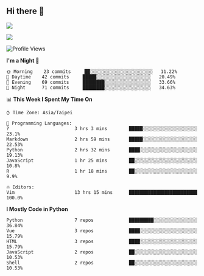 ## Hi there 👋

![](https://github-readme-stats.vercel.app/api?username=CSY54&theme=nord&show_icons=true)

![](https://github-readme-stats.vercel.app/api/top-langs/?username=CSY54&theme=nord&layout=compact&card_width=445)

<!--START_SECTION:waka-->
![Profile Views](http://img.shields.io/badge/Profile%20Views-13-blue)

**I'm a Night 🦉** 

```text
🌞 Morning    23 commits     ██░░░░░░░░░░░░░░░░░░░░░░░   11.22% 
🌆 Daytime    42 commits     █████░░░░░░░░░░░░░░░░░░░░   20.49% 
🌃 Evening    69 commits     ████████░░░░░░░░░░░░░░░░░   33.66% 
🌙 Night      71 commits     ████████░░░░░░░░░░░░░░░░░   34.63%

```


📊 **This Week I Spent My Time On** 

```text
⌚︎ Time Zone: Asia/Taipei

💬 Programming Languages: 
?                        3 hrs 3 mins        █████░░░░░░░░░░░░░░░░░░░░   23.1% 
Markdown                 2 hrs 59 mins       █████░░░░░░░░░░░░░░░░░░░░   22.53% 
Python                   2 hrs 32 mins       ████░░░░░░░░░░░░░░░░░░░░░   19.13% 
JavaScript               1 hr 25 mins        ██░░░░░░░░░░░░░░░░░░░░░░░   10.8% 
R                        1 hr 18 mins        ██░░░░░░░░░░░░░░░░░░░░░░░   9.9%

🔥 Editors: 
Vim                      13 hrs 15 mins      █████████████████████████   100.0%

```

**I Mostly Code in Python** 

```text
Python                   7 repos             █████████░░░░░░░░░░░░░░░░   36.84% 
Vue                      3 repos             ████░░░░░░░░░░░░░░░░░░░░░   15.79% 
HTML                     3 repos             ████░░░░░░░░░░░░░░░░░░░░░   15.79% 
JavaScript               2 repos             ██░░░░░░░░░░░░░░░░░░░░░░░   10.53% 
Shell                    2 repos             ██░░░░░░░░░░░░░░░░░░░░░░░   10.53%

```



<!--END_SECTION:waka-->

<!--
**CSY54/CSY54** is a ✨ _special_ ✨ repository because its `README.md` (this file) appears on your GitHub profile.

Here are some ideas to get you started:

- 🔭 I’m currently working on ...
- 🌱 I’m currently learning ...
- 👯 I’m looking to collaborate on ...
- 🤔 I’m looking for help with ...
- 💬 Ask me about ...
- 📫 How to reach me: ...
- 😄 Pronouns: ...
- ⚡ Fun fact: ...
-->
